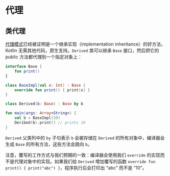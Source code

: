 # 代理

## 类代理
[代理模式](https://en.wikipedia.org/wiki/Delegation_pattern)已经被证明是一个继承实现（implementation inheritance）的好方法，Kotlin 无需其他代码，原生支持。`Derived` 类可以继承 `Base` 接口，然后把它的 public 方法都代理到一个指定对象上：

```kotlin
interface Base {
    fun print()
}

class BaseImpl(val x: Int) : Base {
    override fun print() { print(x) }
}

class Derived(b: Base) : Base by b

fun main(args: Array<String>) {
    val b = BaseImpl(10)
    Deribed(b).print() // prints 10
}
```

`Derived` 父类列中的 `by` 子句表示 `b` 会被存储在 `Derived` 的所有对象中，编译器会生成 `Base` 的所有方法，这些方法会跳向 `b`。

注意，覆写的工作方式与我们预期的一致：编译器会使用我们 `override` 的实现而不是代理对象中的实现。如果我们给 `Derived` 增加覆写的函数 `override fun print() { print("abc") }`，程序执行后会打印出 “abc” 而不是 “10”。
